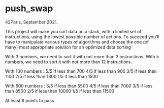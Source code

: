 # push_swap

42Paris, September 2021.

This project will make you sort data on a stack, with a limited set of instructions, using the lowest possible number of actions. To succeed you’ll have to manipulate various types of algorithms and choose the one (of many) most appropriate solution for an optimized data sorting

With 3 numbers, we need to sort it with not more than 3 instructions.
With 5 numbers, we need to sort it with not more than 12 instructions.

With 100 numbers :
5/5 if less than 700
4/5 if less than 900
3/5 if less than 1100
2/5 if less than 1300
1/5 if less than 1500

With 500 numbers :
5/5 if less than 5500
4/5 if less than 7000
3/5 if less than 8500
2/5 if less than 10000
1/5 if less than 11500

At least 6 points to pass
